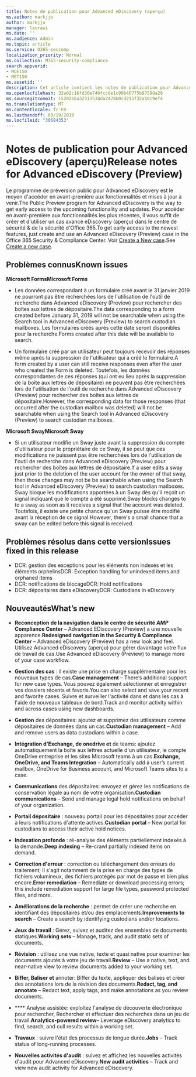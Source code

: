 ```yaml
---
title: Notes de publication pour Advanced eDiscovery (aperçu)
ms.author: markjjo
author: markjjo
manager: laurawi
ms.date: ''
ms.audience: Admin
ms.topic: article
ms.service: O365-seccomp
localization_priority: Normal
ms.collection: M365-security-compliance
search.appverid:
- MOE150
- MET150
ms.assetid: ''
description: Cet article contient les notes de publication pour Advanced eDiscovery (aperçu).
ms.openlocfilehash: 32a02c16fd30e740fcc6e1c99b46775b97590a28
ms.sourcegitcommit: 15202bba32313534da2478b0cd215f32a10c9ef4
ms.translationtype: MT
ms.contentlocale: fr-FR
ms.lasthandoff: 03/19/2019
ms.locfileid: "30684353"
---
```

# <a name="release-notes-for-advanced-ediscovery-preview"></a><span data-ttu-id="ba673-103">Notes de publication pour Advanced eDiscovery (aperçu)</span><span class="sxs-lookup"><span data-stu-id="ba673-103">Release notes for Advanced eDiscovery (Preview)</span></span>

<span data-ttu-id="ba673-104">Le programme de préversion public pour Advanced eDiscovery est le moyen d'accéder en avant-première aux fonctionnalités et mises à jour à venir.</span><span class="sxs-lookup"><span data-stu-id="ba673-104">The Public Preview program for Advanced eDiscovery is the way to get early access to the upcoming functionality and updates.</span></span> <span data-ttu-id="ba673-105">Pour accéder en avant-première aux fonctionnalités les plus récentes, il vous suffit de créer et d'utiliser un cas avancé eDiscovery (aperçu) dans le centre de sécurité & de la sécurité d'Office 365.</span><span class="sxs-lookup"><span data-stu-id="ba673-105">To get early access to the newest features, just create and use an Advanced eDiscovery (Preview) case in the Office 365 Security & Compliance Center.</span></span> <span data-ttu-id="ba673-106">Voir [Create a New case](create-new-ediscovery-case.md).</span><span class="sxs-lookup"><span data-stu-id="ba673-106">See [Create a new case](create-new-ediscovery-case.md).</span></span>

## <a name="known-issues"></a><span data-ttu-id="ba673-107">Problèmes connus</span><span class="sxs-lookup"><span data-stu-id="ba673-107">Known issues</span></span>

<span data-ttu-id="ba673-108">**Microsoft Forms**</span><span class="sxs-lookup"><span data-stu-id="ba673-108">**Microsoft Forms**</span></span>

- <span data-ttu-id="ba673-109">Les données correspondant à un formulaire créé avant le 31 janvier 2019 ne pourront pas être recherchées lors de l'utilisation de l'outil de recherche dans Advanced eDiscovery (Preview) pour rechercher des boîtes aux lettres de dépositaire.</span><span class="sxs-lookup"><span data-stu-id="ba673-109">The data corresponding to a form created before January 31, 2019 will not be searchable when using the Search tool in Advanced eDiscovery (Preview) to search custodian mailboxes.</span></span> <span data-ttu-id="ba673-110">Les formulaires créés après cette date seront disponibles pour la recherche.</span><span class="sxs-lookup"><span data-stu-id="ba673-110">Forms created after this date will be available to search.</span></span>

- <span data-ttu-id="ba673-111">Un formulaire créé par un utilisateur peut toujours recevoir des réponses même après la suppression de l'utilisateur qui a créé le formulaire.</span><span class="sxs-lookup"><span data-stu-id="ba673-111">A form created by a user can still receive responses even after the user who created the Form is deleted.</span></span> <span data-ttu-id="ba673-112">Toutefois, les données correspondantes de ces réponses (qui ont eu lieu après la suppression de la boîte aux lettres de dépositaire) ne peuvent pas être recherchées lors de l'utilisation de l'outil de recherche dans Advanced eDiscovery (Preview) pour rechercher des boîtes aux lettres de dépositaire.</span><span class="sxs-lookup"><span data-stu-id="ba673-112">However, the corresponding data for those responses (that occurred after the custodian mailbox was deleted) will not be searchable when using the Search tool in Advanced eDiscovery (Preview) to search custodian mailboxes.</span></span>
 
<span data-ttu-id="ba673-113">**Microsoft Sway**</span><span class="sxs-lookup"><span data-stu-id="ba673-113">**Microsoft Sway**</span></span>

- <span data-ttu-id="ba673-114">Si un utilisateur modifie un Sway juste avant la suppression du compte d'utilisateur pour le propriétaire de ce Sway, il se peut que ces modifications ne puissent pas être recherchées lors de l'utilisation de l'outil de recherche dans Advanced eDiscovery (Preview) pour rechercher des boîtes aux lettres de dépositaire.</span><span class="sxs-lookup"><span data-stu-id="ba673-114">If a user edits a sway just prior to the deletion of the user account for the owner of that sway, then those changes may not be be searchable when using the Search tool in Advanced eDiscovery (Preview) to search custodian mailboxes.</span></span> <span data-ttu-id="ba673-115">Sway bloque les modifications apportées à un Sway dès qu'il reçoit un signal indiquant que le compte a été supprimé.</span><span class="sxs-lookup"><span data-stu-id="ba673-115">Sway blocks changes to to a sway as soon as it receives a signal that the account was deleted.</span></span> <span data-ttu-id="ba673-116">Toutefois, il existe une petite chance qu'un Sway puisse être modifié avant la réception de ce signal.</span><span class="sxs-lookup"><span data-stu-id="ba673-116">However, there's a small chance that a sway can be edited before this signal is received.</span></span>

## <a name="issues-fixed-in-this-release"></a><span data-ttu-id="ba673-117">Problèmes résolus dans cette version</span><span class="sxs-lookup"><span data-stu-id="ba673-117">Issues fixed in this release</span></span>

- <span data-ttu-id="ba673-118">DCR: gestion des exceptions pour les éléments non indexés et les éléments orphelins</span><span class="sxs-lookup"><span data-stu-id="ba673-118">DCR: Exception handling for unindexed items and orphaned items</span></span>
- <span data-ttu-id="ba673-119">DCR: notifications de blocage</span><span class="sxs-lookup"><span data-stu-id="ba673-119">DCR: Hold notifications</span></span>
- <span data-ttu-id="ba673-120">DCR: dépositaires dans eDiscovery</span><span class="sxs-lookup"><span data-stu-id="ba673-120">DCR: Custodians in eDiscovery</span></span>

## <a name="whats-new"></a><span data-ttu-id="ba673-121">Nouveautés</span><span class="sxs-lookup"><span data-stu-id="ba673-121">What’s new</span></span>

- <span data-ttu-id="ba673-122">**Reconception de la navigation dans le centre de sécurité _AMP_ Compliance Center** – Advanced EDiscovery (Preview) a une nouvelle apparence.</span><span class="sxs-lookup"><span data-stu-id="ba673-122">**Redesigned navigation in the Security & Compliance Center** – Advanced eDiscovery (Preview) has a new look and feel.</span></span> <span data-ttu-id="ba673-123">Utilisez Advanced eDiscovery (aperçu) pour gérer davantage votre flux de travail de cas.</span><span class="sxs-lookup"><span data-stu-id="ba673-123">Use Advanced eDiscovery (Preview) to manage more of your case workflow.</span></span>

- <span data-ttu-id="ba673-124">**Gestion des cas** : il existe une prise en charge supplémentaire pour les nouveaux types de cas.</span><span class="sxs-lookup"><span data-stu-id="ba673-124">**Case management** – There’s additional support for new case types.</span></span> <span data-ttu-id="ba673-125">Vous pouvez également sélectionner et enregistrer vos dossiers récents et favoris.</span><span class="sxs-lookup"><span data-stu-id="ba673-125">You can also select and save your recent and favorite cases.</span></span> <span data-ttu-id="ba673-126">Suivre et surveiller l'activité dans et dans les cas à l'aide de nouveaux tableaux de bord.</span><span class="sxs-lookup"><span data-stu-id="ba673-126">Track and monitor activity within and across cases using new dashboards.</span></span>

- <span data-ttu-id="ba673-127">**Gestion** des dépositaires: ajoutez et supprimez des utilisateurs comme dépositaires de données dans un cas.</span><span class="sxs-lookup"><span data-stu-id="ba673-127">**Custodian management** – Add and remove users as data custodians within a case.</span></span>

- <span data-ttu-id="ba673-128">**Intégration d'Exchange, de onedrive et** de teams: ajoutez automatiquement la boîte aux lettres actuelle d'un utilisateur, le compte OneDrive entreprise et les sites Microsoft teams à un cas.</span><span class="sxs-lookup"><span data-stu-id="ba673-128">**Exchange, OneDrive, and Teams Integration** – Automatically add a user’s current mailbox, OneDrive for Business account, and Microsoft Teams sites to a case.</span></span> 

- <span data-ttu-id="ba673-129">**Communications** des dépositaires: envoyez et gérez les notifications de conservation légale au nom de votre organisation.</span><span class="sxs-lookup"><span data-stu-id="ba673-129">**Custodian communications** – Send and manage legal hold notifications on behalf of your organization.</span></span>

- <span data-ttu-id="ba673-130">**Portail dépositaire** : nouveau portail pour les dépositaires pour accéder à leurs notifications d'attente actives.</span><span class="sxs-lookup"><span data-stu-id="ba673-130">**Custodian portal** – New portal for custodians to access their active hold notices.</span></span>

- <span data-ttu-id="ba673-131">**Indexation profonde** : ré-analyse des éléments partiellement indexés à la demande.</span><span class="sxs-lookup"><span data-stu-id="ba673-131">**Deep indexing** – Re-crawl partially indexed items on demand.</span></span>

- <span data-ttu-id="ba673-132">**Correction d'erreur** : correction ou téléchargement des erreurs de traitement; Il s'agit notamment de la prise en charge des types de fichiers volumineux, des fichiers protégés par mot de passe et bien plus encore.</span><span class="sxs-lookup"><span data-stu-id="ba673-132">**Error remediation** – Remediate or download processing errors; this include remediation support for large file types, password protected files, and more.</span></span> 

- <span data-ttu-id="ba673-133">**Améliorations de la recherche** : permet de créer une recherche en identifiant des dépositaires et/ou des emplacements.</span><span class="sxs-lookup"><span data-stu-id="ba673-133">**Improvements to search** – Create a search by identifying custodians and/or locations.</span></span>

- <span data-ttu-id="ba673-134">**Jeux de travail** : Gérez, suivez et auditez des ensembles de documents statiques.</span><span class="sxs-lookup"><span data-stu-id="ba673-134">**Working sets** – Manage, track, and audit static sets of documents.</span></span>

- <span data-ttu-id="ba673-135">**Révision** : utilisez une vue native, texte et quasi native pour examiner les documents ajoutés à votre jeu de travail.</span><span class="sxs-lookup"><span data-stu-id="ba673-135">**Review** – Use a native, text, and near-native view to review documents added to your working set.</span></span>

- <span data-ttu-id="ba673-136">**Biffer, Baliser et** annoter: Biffer du texte, appliquer des balises et créer des annotations lors de la révision des documents.</span><span class="sxs-lookup"><span data-stu-id="ba673-136">**Redact, tag, and annotate** – Redact text, apply tags, and make annotations as you review documents.</span></span>
  
- <span data-ttu-id="ba673-137">\*\*\*\* Analyse assistée: exploitez l'analyse de découverte électronique pour rechercher, Rechercher et effectuer des recherches dans un jeu de travail.</span><span class="sxs-lookup"><span data-stu-id="ba673-137">**Analytics-powered review**– Leverage eDiscovery analytics to find, search, and cull results within a working set.</span></span>

- <span data-ttu-id="ba673-138">**Travaux** : suivre l'état des processus de longue durée.</span><span class="sxs-lookup"><span data-stu-id="ba673-138">**Jobs** – Track status of long-running processes.</span></span>

- <span data-ttu-id="ba673-139">**Nouvelles activités d'audit** : suivez et affichez les nouvelles activités d'audit pour Advanced eDiscovery.</span><span class="sxs-lookup"><span data-stu-id="ba673-139">**New audit activities** – Track and view new audit activity for Advanced eDiscovery.</span></span>
